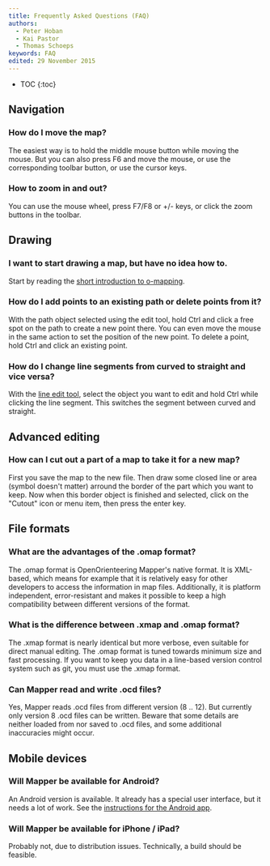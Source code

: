 ```yaml
---
title: Frequently Asked Questions (FAQ)
authors:
  - Peter Hoban
  - Kai Pastor
  - Thomas Schoeps
keywords: FAQ
edited: 29 November 2015
---
```


* TOC
{:toc}

## Navigation

### How do I move the map?

The easiest way is to hold the middle mouse button while moving the mouse. But you can also press F6 and move the mouse, or use the corresponding toolbar button, or use the cursor keys.

### How to zoom in and out?

You can use the mouse wheel, press F7/F8 or +/- keys, or click the zoom buttons in the toolbar.


## Drawing

### I want to start drawing a map, but have no idea how to.

Start by reading the [short introduction to o-mapping](mapping-introduction.md).

### How do I add points to an existing path or delete points from it?

With the path object selected using the edit tool, hold Ctrl and click a free spot on the path to create a new point there. You can even move the mouse in the same action to set the position of the new point. To delete a point, hold Ctrl and click an existing point.

### How do I change line segments from curved to straight and vice versa?

With the [line edit tool](toolbars.md#tool_edit_line), select the object you want to edit and hold Ctrl while clicking the line segment. This switches the segment between curved and straight.


## Advanced editing

### How can I cut out a part of a map to take it for a new map?

First you save the map to the new file. Then draw some closed line or area (symbol doesn't matter) arround the border of the part which you want to keep. Now when this border object is finished and selected, click on the "Cutout" icon or menu item, then press the enter key.


## File formats

### What are the advantages of the .omap format?

The .omap format is OpenOrienteering Mapper's native format. It is XML-based, which means for example that it is relatively easy for other developers to access the information in map files. Additionally, it is platform independent, error-resistant and makes it possible to keep a high compatibility between different versions of the format.

### What is the difference between .xmap and .omap format?

The .xmap format is nearly identical but more verbose, even suitable for direct manual editing. The .omap format is tuned towards minimum size and fast processing.
If you want to keep you data in a line-based version control system such as git, you must use the .xmap format.

### Can Mapper read and write .ocd files?

Yes, Mapper reads .ocd files from different version (8 .. 12). But currently only version 8 .ocd files can be written. Beware that some details are neither loaded from nor saved to .ocd files, and some additional inaccuracies might occur.


## Mobile devices

### Will Mapper be available for Android?

An Android version is available. It already has a special user interface, but it needs a lot of work. See the [instructions for the Android app](android-index.md).

### Will Mapper be available for iPhone / iPad?

Probably not, due to distribution issues. Technically, a build should be feasible.
